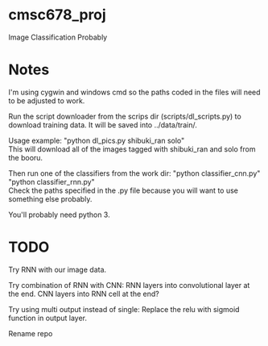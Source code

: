 # cmsc678_proj
Image Classification Probably


# Notes
I'm using cygwin and windows cmd so the paths coded in the files
will need to be adjusted to work.

Run the script downloader from the scrips dir (scripts/dl_scripts.py)
to download training data. It will be saved into ../data/train/<tag>.

Usage example: "python dl_pics.py shibuki_ran solo"  
  This will download all of the images tagged with shibuki_ran and solo
  from the booru.

Then run one of the classifiers from the work dir:
  "python classifier_cnn.py"  
  "python classifier_rnn.py"  
Check the paths specified in the .py file because you will want to use
something else probably.

You'll probably need python 3.


# TODO
Try RNN with our image data.

Try combination of RNN with CNN:
  RNN layers into convolutional layer at the end.
  CNN layers into RNN cell at the end?

Try using multi output instead of single:
  Replace the relu with sigmoid function in output layer.

Rename repo
